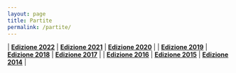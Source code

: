 ```yaml
---
layout: page
title: Partite
permalink: /partite/
---
```


| [**Edizione 2022**](/calciosplash_lizzana/partite/2022/) | [**Edizione 2021**](/calciosplash_lizzana/partite/2021/) | [**Edizione 2020**](/calciosplash_lizzana/partite/2020/) | 
| [**Edizione 2019**](/calciosplash_lizzana/partite/2019/) | [**Edizione 2018**](/calciosplash_lizzana/partite/2018/) | [**Edizione 2017**](/calciosplash_lizzana/partite/2017/) | 
| [**Edizione 2016**](/calciosplash_lizzana/partite/2016/) | [**Edizione 2015**](/calciosplash_lizzana/partite/2015/) | [**Edizione 2014**](/calciosplash_lizzana/partite/2014/) |